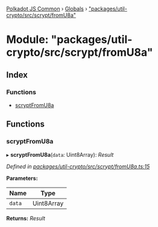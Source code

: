 [Polkadot JS Common](../README.md) › [Globals](../globals.md) › ["packages/util-crypto/src/scrypt/fromU8a"](_packages_util_crypto_src_scrypt_fromu8a_.md)

# Module: "packages/util-crypto/src/scrypt/fromU8a"

## Index

### Functions

* [scryptFromU8a](_packages_util_crypto_src_scrypt_fromu8a_.md#scryptfromu8a)

## Functions

###  scryptFromU8a

▸ **scryptFromU8a**(`data`: Uint8Array): *Result*

*Defined in [packages/util-crypto/src/scrypt/fromU8a.ts:15](https://github.com/polkadot-js/common/blob/4111122c/packages/util-crypto/src/scrypt/fromU8a.ts#L15)*

**Parameters:**

Name | Type |
------ | ------ |
`data` | Uint8Array |

**Returns:** *Result*
